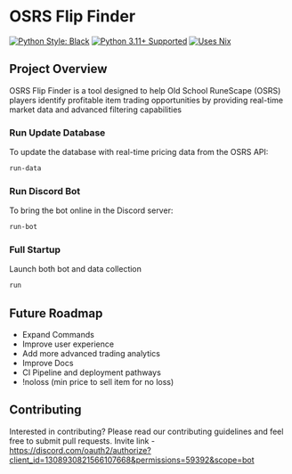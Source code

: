 # OSRS Flip Finder

[![Python Style: Black](https://img.shields.io/badge/python%20style-black-000000.svg?style=flat-square)](https://github.com/ambv/black)
[![Python 3.11+ Supported](https://img.shields.io/badge/python-3.11+-blue.svg)](https://www.python.org/downloads/release/python-3100/)
[![Uses Nix](https://img.shields.io/badge/uses-nix-%237EBAE4)](https://nixos.org/)

## Project Overview

OSRS Flip Finder is a tool designed to help Old School RuneScape (OSRS) players identify profitable item trading opportunities by providing real-time market data and advanced filtering capabilities


### Run Update Database

To update the database with real-time pricing data from the OSRS API:

```bash
run-data
```

### Run Discord Bot

To bring the bot online in the Discord server:

```bash
run-bot
```

### Full Startup
Launch both bot and data collection
```bash
run
```

## Future Roadmap

- Expand Commands
- Improve user experience
- Add more advanced trading analytics
- Improve Docs
- CI Pipeline and deployment pathways
- !noloss (min price to sell item for no loss)

## Contributing

Interested in contributing? Please read our contributing guidelines and feel free to submit pull requests.
Invite link - https://discord.com/oauth2/authorize?client_id=1308930821566107668&permissions=59392&scope=bot
